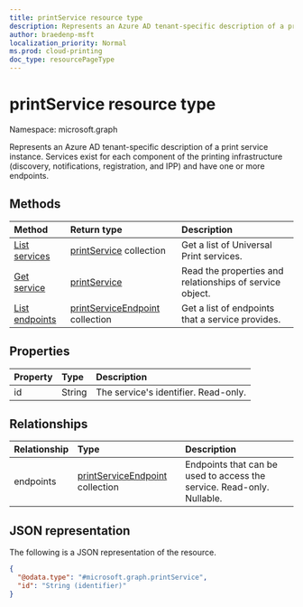 ```yaml
---
title: printService resource type
description: Represents an Azure AD tenant-specific description of a print service instance. Services exist for each component of the printing infrastructure (e.g., discovery, notifications, registration and IPP) and have one or more endpoints.
author: braedenp-msft
localization_priority: Normal
ms.prod: cloud-printing
doc_type: resourcePageType
---
```


# printService resource type

Namespace: microsoft.graph

Represents an Azure AD tenant-specific description of a print service instance. Services exist for each component of the printing infrastructure (discovery, notifications, registration, and IPP) and have one or more endpoints.

## Methods
|Method|Return type|Description|
|:---|:---|:---|
| [List services](../api/print-list-services.md) | [printService](printservice.md) collection | Get a list of Universal Print services. |
| [Get service](../api/printservice-get.md) | [printService](printservice.md) | Read the properties and relationships of service object. |
| [List endpoints](../api/printservice-list-endpoints.md) | [printServiceEndpoint](printserviceendpoint.md) collection | Get a list of endpoints that a service provides. |

## Properties
|Property|Type|Description|
|:---|:---|:---|
|id|String|The service's identifier. Read-only.|

## Relationships
|Relationship|Type|Description|
|:---|:---|:---|
|endpoints|[printServiceEndpoint](printserviceendpoint.md) collection| Endpoints that can be used to access the service. Read-only. Nullable.|

## JSON representation
The following is a JSON representation of the resource.
<!-- {
  "blockType": "resource",
  "keyProperty": "id",
  "@odata.type": "microsoft.graph.printService",
  "openType": false
}
-->
``` json
{
  "@odata.type": "#microsoft.graph.printService",
  "id": "String (identifier)"
}
```

